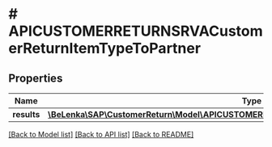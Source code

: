 # # APICUSTOMERRETURNSRVACustomerReturnItemTypeToPartner

## Properties

Name | Type | Description | Notes
------------ | ------------- | ------------- | -------------
**results** | [**\BeLenka\SAP\CustomerReturn\Model\APICUSTOMERRETURNSRVACustomerReturnItemPartnerType[]**](APICUSTOMERRETURNSRVACustomerReturnItemPartnerType.md) |  | [optional]

[[Back to Model list]](../../README.md#models) [[Back to API list]](../../README.md#endpoints) [[Back to README]](../../README.md)

